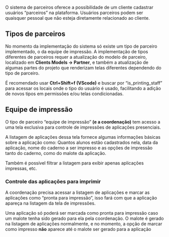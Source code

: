 O sistema de parceiros oferece a possibilidade de um cliente cadastrar usuários “parceiros” na plataforma. Usuários parceiros podem ser quaisquer pessoal que não esteja diretamente relacionado ao cliente.

  

## Tipos de parceiros

No momento da implementação do sistema só existe um tipo de parceiro implementado, o da equipe de impressão. A implementação de tipos diferentes de parceiros requer a atualização do modelo de parceiro, localizado em **Clients Models → Partner**, e também a atualização de algumas partes do projeto que renderizam telas diferentes dependendo do tipo de parceiro.

É recomendado usar **Ctrl+Shift+f (VScode)** e buscar por “is_printing_staff” para acessar os locais onde o tipo do usuário é usado, facilitando a adição de novos tipos em permissões e/ou telas condicionadas.

  

## Equipe de impressão

O tipo de parceiro “equipe de impressão” **(e a coordenação)** tem acesso a uma tela exclusiva para controle de impressões de aplicações presenciais.

A listagem de aplicações dessa tela fornece algumas informações básicas sobre a aplicação como: Quantos alunos estão cadastrados nela, data da aplicação, nome do caderno a ser impresso e as opções de impressão tanto do caderno, como do malote da aplicação.

Também é possível filtrar a listagem para exibir apenas aplicações impressas, etc.

### Controle das aplicações para imprimir

A coordenação precisa acessar a listagem de aplicações e marcar as aplicações como “pronta para impressão”, isso fará com que a aplicação apareça na listagem da tela de impressões.

Uma aplicação só poderá ser marcada como pronta para impressão caso um malote tenha sido gerado para ela pela coordenação. O malote é gerado na listagem de aplicações normalmente, e no momento, a opção de marcar como impresso **não** aparece até o malote ser gerado para a aplicação